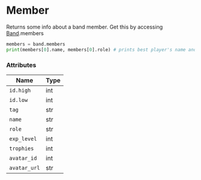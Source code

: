 # Member
Returns some info about a band member. Get this by accessing [Band](https://github.com/SharpBit/brawlstats/blob/master/docs/band.md).members
```py
members = band.members
print(members[0].name, members[0].role) # prints best player's name and role (sorted by trophies)
```

### Attributes

| Name | Type |
|------|------|
| `id.high` | int |
| `id.low` | int |
| `tag` | str |
| `name` | str |
| `role` | str |
| `exp_level` | int |
| `trophies` | int |
| `avatar_id` | int |
| `avatar_url` | str |
